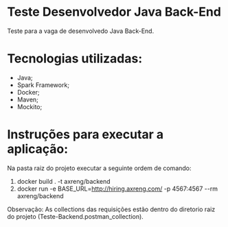 # Teste Desenvolvedor Java Back-End

Teste para a vaga de desenvolvedo Java Back-End.

# Tecnologias utilizadas:

- Java;
- Spark Framework;
- Docker;
- Maven;
- Mockito;

# Instruções para executar a aplicação:

Na pasta raiz do projeto executar a seguinte ordem de comando:

1. docker build . -t axreng/backend
2. docker run -e BASE_URL=http://hiring.axreng.com/ -p 4567:4567 --rm axreng/backend

Observação: As collections das requisições estão dentro do diretorio raiz do projeto (Teste-Backend.postman_collection).
